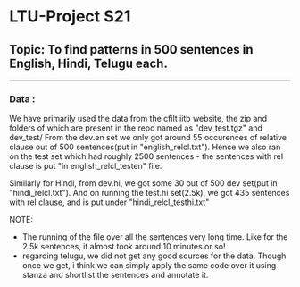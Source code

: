 # LTU-Project S21

## Topic: To find patterns in 500 sentences in English, Hindi, Telugu each.

---
### Data :

We have primarily used the data from the cfilt iitb website, the zip and folders of which are present in the repo named as "dev_test.tgz" and dev_test/
From the dev.en set we only got around 55 occurences of relative clause out of 500 sentences(put in "english_relcl.txt"). Hence we also ran on the test set which had roughly 2500 sentences - the sentences with rel clause is put "in english_relcl_testen" file.

Similarly for Hindi, from dev.hi, we got some 30 out of 500 dev set(put in "hindi_relcl.txt"). And on running the test.hi set(2.5k), we got 435 sentences with rel clause, and is put under "hindi_relcl_testhi.txt"

NOTE: 
- The running of the file over all the sentences very long time. Like for the 2.5k sentences, it almost took around 10 minutes or so!
- regarding telugu, we did not get any good sources for the data. Though once we get, i think we can simply apply the same code over it using stanza and shortlist the sentences and annotate it.
